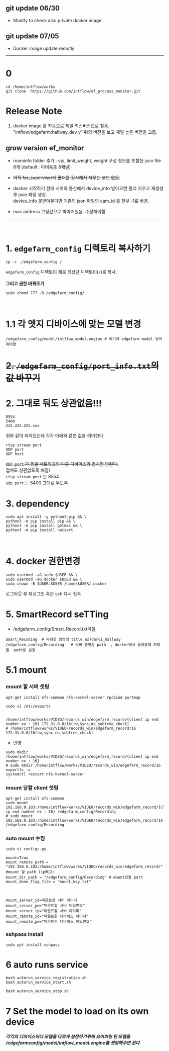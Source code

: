 ## git update 06/30
- Modify to check also private docker image
## git update 07/05
- Docker image update remotly
---

# 0 
```
cd /home/intflow/works
git clone  https://github.com/intflow/ef_process_monitor.git
```
# Release Note
1. docker image 를 자동으로 제일 최신버전으로 찾음. <br>
"intflow/edgefarm:hallway_dev_v" 뒤의 버전을 보고 제일 높은 버전을 고름.<br>

## grow version ef_monitor 

- roominfo folder 추가 : vpi, limit_weight, weight 구성 정보를 포함한 json file 8개 (default : 다비육종 8채널)

- ~~아직 for_supervisor에 폴더를 감시해서 지우는 코드 없음.~~

- docker 시작하기 전에 서버와 통신해서 device_info 받아오면 폴더 지우고 재생성 후 json 파일 생성.<br>
device_info 못받아온다면 기존의 json 파일의 cam_id 를 전부 -1로 바꿈.

- mac address 고정값으로 박아져있음. 수정해야함.


---
<br>

# 1. `edgefarm_config` 디렉토리 복사하기
```
cp -r ./edgefarm_config /
```
`edgefarm_config` 디렉토리 채로 최상단 디렉토리(`/`)로 복사.<br><br>
**그리고 권한 바꿔주기**
```
sudo chmod 777 -R /edgefarm_config/
```
<br>

# 1.1 각 엣지 디바이스에 맞는 모델 변경 
```
/edgefarm_config/model/intflow_model.engine # 여기에 edgefarm model 넣어줘야함 
```


# ~~2. `/edgefarm_config/port_info.txt`의 값 바꾸기~~
# 2. 그대로 둬도 상관없음!!!
```
8554
5400
224.224.255.xxx
```
위와 같이 되어있는데 각각 아래와 같은 값을 의미한다.
```
rtsp stream port
UDP port
UDP host
```
~~`UDP port` 가 동일 네트워크의 다른 디바이스와 겹치면 안된다.~~<br>
겹쳐도 상관없도록 해결!<br>
`rtsp stream port` 는 8554<br>
`udp port` 는 5400 그대로 두도록
<br>

# 3. dependency
```
sudo apt install -y python3-pip && \
python3 -m pip install pip && \
python3 -m pip install getmac && \
python3 -m pip install natsort
```
<br>

# 4. docker 권한변경
```
sudo usermod -aG sudo $USER && \
sudo usermod -aG docker $USER && \
sudo chown -R $USER:$USER /home/$USER/.docker
```
로그아웃 후 재로그인 혹은 ssh 다시 접속



# 5. SmartRecord seTTing 
- /edgefarm_config/Smart_Record.txt파일 
```
Smart_Recoding  # 녹화할 영상의 title ex)darvi_hallway 
/edgefarm_config/Recording   # 녹화 동영상 path  , docker에서 돌았을때 저장 될  path로 설정
```
# 5.1 mount 



### mount 할 서버 셋팅 
```
apt-get install nfs-common nfs-kernel-server rpcbind portmap

sudo vi /etc/exports
```

```

/home/intflow/works/VIDEO/records_win/edgefarm_record/{client ip end number ex : 16} 172.31.0.0/16(rw,sync,no_subtree_check)
# /home/intflow/works/VIDEO/records_win/edgefarm_record/16 172.31.0.0/16(rw,sync,no_subtree_check)

```

- 반영
```
sudo mkdir /home/intflow/works/VIDEO/records_win/edgefarm_record/{client ip end number ex : 16}
# sudo mkdir /home/intflow/works/VIDEO/records_win/edgefarm_record/16
exportfs -a
systemctl restart nfs-kernel-server
```
### mount 당할 client 셋팅
```
apt-get install nfs-common
sudo mount 192.168.0.103:/home/intflow/works/VIDEO/records_win/edgefarm_record/{client ip end number ex : 16} /edgefarm_config/Recording
# sudo mount 192.168.0.103:/home/intflow/works/VIDEO/records_win/edgefarm_record/16 /edgefarm_config/Recording
```

### auto mount 수정 
```
sudo vi configs.py

mount=True
mount_remote_path = "192.168.0.103:/home/intflow/works/VIDEO/records_win/edgefarm_record/" #mount 할 path (ip빼고)
mount_dir_path = "/edgefarm_config/Recording" # mount당할 path 
mount_done_flag_file = "mount_key.txt"



mount_server_id=마운트할 서버 아이디 
mount_server_pw="마운트할 서버 비밀번호"
mount_server_ip="마운트할 서버 아이피"
mount_remote_id="마운트한 디바이스 아이디"
mount_remote_pw="마운트한 디바이스 비밀번호"
```
### sshpass install 

```
sudo apt install sshpass
```



# 6 auto runs service 
```
bash autorun_service_registration.sh
bash autorun_service_start.sh
```
```
bash autorun_service_stop.sh
```


# 7 Set the model to load on its own device
##### 각각의 디바이스마다 모델을 다르게 설정하기위해 오버피팅 된 모델을 /edgefarmconfig/model/intflow_model.engine를 셋팅해주면 된다 
